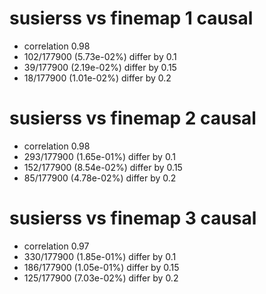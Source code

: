 # susierss vs finemap  1 causal

- correlation 0.98
- 102/177900 (5.73e-02%) differ by 0.1
- 39/177900 (2.19e-02%) differ by 0.15
- 18/177900 (1.01e-02%) differ by 0.2


# susierss vs finemap  2 causal

- correlation 0.98
- 293/177900 (1.65e-01%) differ by 0.1
- 152/177900 (8.54e-02%) differ by 0.15
- 85/177900 (4.78e-02%) differ by 0.2


# susierss vs finemap  3 causal

- correlation 0.97
- 330/177900 (1.85e-01%) differ by 0.1
- 186/177900 (1.05e-01%) differ by 0.15
- 125/177900 (7.03e-02%) differ by 0.2


